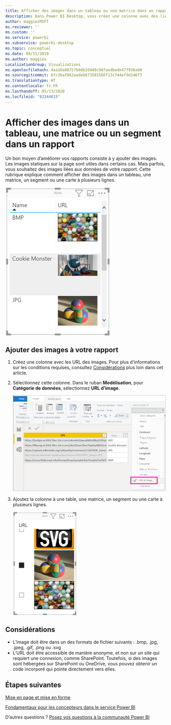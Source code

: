 ```yaml
---
title: Afficher des images dans un tableau ou une matrice dans un rapport
description: Dans Power BI Desktop, vous créez une colonne avec des liens hypertexte vers des images. Ensuite, dans Power BI Desktop ou le service Power BI, vous pouvez ajouter ces liens hypertexte à une table, une matrice, un segment ou une carte à plusieurs lignes pour afficher l’image.
author: maggiesMSFT
ms.reviewer: ''
ms.custom: ''
ms.service: powerbi
ms.subservice: powerbi-desktop
ms.topic: conceptual
ms.date: 09/11/2019
ms.author: maggies
LocalizationGroup: Visualizations
ms.openlocfilehash: 4aa10a08757b9d62d4d8c987aedbede47f936a00
ms.sourcegitcommit: bfc2baf862aade6873501566f13c744efdd146f3
ms.translationtype: HT
ms.contentlocale: fr-FR
ms.lasthandoff: 05/13/2020
ms.locfileid: "83344615"
---
```

# <a name="display-images-in-a-table-matrix-or-slicer-in-a-report"></a>Afficher des images dans un tableau, une matrice ou un segment dans un rapport

Un bon moyen d’améliorer vos rapports consiste à y ajouter des images. Les images statiques sur la page sont utiles dans certains cas. Mais parfois, vous souhaitez des images liées aux données de votre rapport. Cette rubrique explique comment afficher des images dans un tableau, une matrice, un segment ou une carte à plusieurs lignes. 

![Images d’URL dans un tableau](media/power-bi-images-tables/power-bi-url-images-table.png)

## <a name="add-images-to-your-report"></a>Ajouter des images à votre rapport

1. Créez une colonne avec les URL des images. Pour plus d’informations sur les conditions requises, consultez [Considérations](#considerations) plus loin dans cet article.

1. Sélectionnez cette colonne. Dans le ruban **Modélisation**, pour **Catégorie de données**, sélectionnez **URL d’image**.

    ![Définir la catégorie de données sur URL d’image](media/power-bi-images-tables/power-bi-set-url-image.png)

1. Ajoutez la colonne à une table, une matrice, un segment ou une carte à plusieurs lignes.

    ![Segment avec images](media/power-bi-images-tables/power-bi-url-images-slicer.png)

## <a name="considerations"></a>Considérations

- L’image doit être dans un des formats de fichier suivants : .bmp, .jpg, .jpeg, .gif, .png ou .svg
- L’URL doit être accessible de manière anonyme, et non sur un site qui requiert une connexion, comme SharePoint. Toutefois, si des images sont hébergées sur SharePoint ou OneDrive, vous pouvez obtenir un code incorporé qui pointe directement vers elles. 


## <a name="next-steps"></a>Étapes suivantes

[Mise en page et mise en forme](/learn/modules/visuals-in-power-bi/12-formatting)

[Fondamentaux pour les concepteurs dans le service Power BI](../fundamentals/service-basic-concepts.md)

D’autres questions ? [Posez vos questions à la communauté Power BI](https://community.powerbi.com/)
